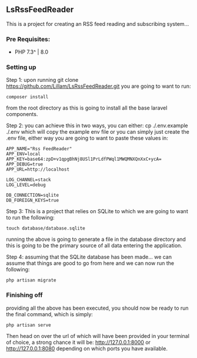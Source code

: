 ## LsRssFeedReader
This is a project for creating an RSS feed reading and subscribing system...

### Pre Requisites:

- PHP 7.3^ | 8.0

### Setting up

Step 1: upon running git clone https://github.com/Lillam/LsRssFeedReader.git you are going to want to run: 
``` 
composer install
``` 
from the root directory as this is going to install all the base laravel components.

Step 2: you can achieve this in two ways, you can either: cp ./.env.example ./.env which will copy the example env file
or you can simply just create the .env file, either way you are going to want to paste these values in:

```
APP_NAME="Rss FeedReader"
APP_ENV=local
APP_KEY=base64:zpD+v1qpgBhNj8USl1PrLdfPWql1MWQMNXQnXxC+ycA=
APP_DEBUG=true
APP_URL=http://localhost

LOG_CHANNEL=stack
LOG_LEVEL=debug

DB_CONNECTION=sqlite
DB_FOREIGN_KEYS=true
```

Step 3: This is a project that relies on SQLite to which we are going to want to run the following:
```
touch database/database.sqlite
```
running the above is going to generate a file in the database directory and this is going to be the 
primary source of all data entering the application.

Step 4: assuming that the SQLite database has been made... we can assume that things are good to go from here and
we can now run the following: 
```
php artisan migrate
```

### Finishing off
providing all the above has been executed, you should now be ready to run the final command, which is simply:
```
php artisan serve
```
Then head on over the url of which will have been provided in your terminal of choice, a strong chance it will be:
http://127.0.0.1:8000 or http://127.0.0.1:8080 depending on which ports you have available. 
